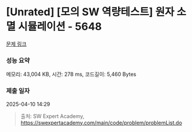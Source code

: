 # [Unrated] [모의 SW 역량테스트] 원자 소멸 시뮬레이션 - 5648 

[문제 링크](https://swexpertacademy.com/main/code/problem/problemDetail.do?contestProbId=AWXRFInKex8DFAUo) 

### 성능 요약

메모리: 43,004 KB, 시간: 278 ms, 코드길이: 5,460 Bytes

### 제출 일자

2025-04-10 14:29



> 출처: SW Expert Academy, https://swexpertacademy.com/main/code/problem/problemList.do